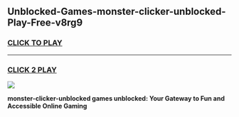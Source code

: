 
## Unblocked-Games-monster-clicker-unblocked-Play-Free-v8rg9
<h3>
<a href="https://premium76.site?title=monster-clicker-unblocked&ref=20M">CLICK TO PLAY</a></h3>
<hr>

<h3>
<a href="https://premium76.site?title=monster-clicker-unblocked&ref=20M">CLICK 2 PLAY</a>
  
</h3>

<a href="https://premium76.site?title=monster-clicker-unblocked&ref=19M"><img src="https://clearcache.store/games.png"></a>


**monster-clicker-unblocked games unblocked: Your Gateway to Fun and Accessible Online Gaming**
